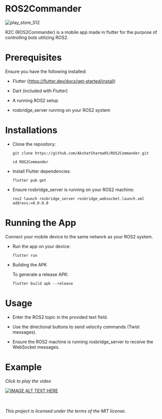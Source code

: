 # ROS2Commander

![play_store_512](https://github.com/user-attachments/assets/35967244-6cb4-4005-a90c-0fdf1c8f7bb8)

R2C (ROS2Commander) is a mobile app made in flutter for the purpose of controlling bots utilizing ROS2.

# Prerequisites

Ensure you have the following installed:

- Flutter (https://flutter.dev/docs/get-started/install)

- Dart (included with Flutter)

- A running ROS2 setup

- rosbridge_server running on your ROS2 system

# Installations

- Clone the repository:

    ```git clone https://github.com/AkshatSharma05/ROS2Commander.git ```

    ```cd ROS2Commander``` 

- Install Flutter dependencies:

    ```flutter pub get```

- Ensure rosbridge_server is running on your ROS2 machine:

    ```ros2 launch rosbridge_server rosbridge_websocket.launch.xml address:=0.0.0.0```

# Running the App

Connect your mobile device to the same network as your ROS2 system.

- Run the app on your device:

    ```flutter run```

- Building the APK

    To generate a release APK:

    ```flutter build apk --release```

# Usage

- Enter the ROS2 topic in the provided text field.

- Use the directional buttons to send velocity commands (Twist messages).

- Ensure the ROS2 machine is running rosbridge_server to receive the WebSocket messages.

# Example
*Click to play the video*

[![IMAGE ALT TEXT HERE](https://img.youtube.com/vi/XGR663oIk3I/0.jpg)](https://www.youtube.com/watch?v=XGR663oIk3I)

\
\
*This project is licensed under the terms of the MIT license.*
